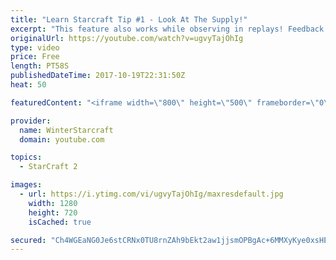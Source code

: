 ```yaml
---
title: "Learn Starcraft Tip #1 - Look At The Supply!"
excerpt: "This feature also works while observing in replays! Feedback and tip suggestions are appreciated :)"
originalUrl: https://youtube.com/watch?v=ugvyTajOhIg
type: video
price: Free
length: PT58S
publishedDateTime: 2017-10-19T22:31:50Z
heat: 50

featuredContent: "<iframe width=\"800\" height=\"500\" frameborder=\"0\" src=\"https://www.youtube.com/embed/ugvyTajOhIg\" allow=\"accelerometer; autoplay; encrypted-media; gyroscope; picture-in-picture\" allowfullscreen></iframe>"

provider:
  name: WinterStarcraft
  domain: youtube.com

topics:
  - StarCraft 2

images:
  - url: https://i.ytimg.com/vi/ugvyTajOhIg/maxresdefault.jpg
    width: 1280
    height: 720
    isCached: true

secured: "Ch4WGEaNG0Je6stCRNx0TU8rnZAh9bEkt2aw1jjsmOPBgAc+6MMXyKye0xsHEBIzLBw5iHdjFVg3RPIi3lfy93WqGG67LrAJ01/rZL6AO9Cx7Qb9qd1muSgCjPY2C9Ga5pOIANTB0raQp1hF/kffoSVU1JYwiAXKiWuLAvnieq3eb8TWyZw1CwoxXAIcDxujdCzl4us8DfiNKY4fflYwkhlDFrQiSfZJJKEJmhwe9kZvl6cgQB7GzL0WfjYSz+Eos6nD6yWBuHXSayar1bIkHDG0sJN4R1JKnIga5ioCGt0KAJv2Qjs2Xw3WlNUFEvSvu6pKldUs8RFTPyBkrw94eLcfdDsugANGOLbL+o9LDRBCeq0A3IsI5Xm5IcojZp+Jx2YuBCteBmSaf07CO8HMcGDYlgyLiI/iHpsV/wo5lmQ=;nsPEmy01NcEjuIjJPYDBZg=="
---
```


